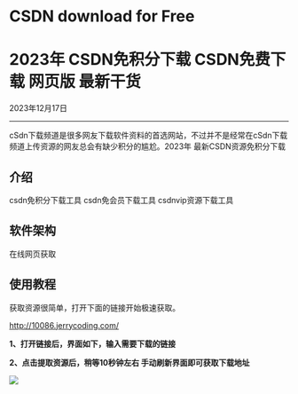 # **CSDN download for Free**
# **2023年 CSDN免积分下载 CSDN免费下载 网页版 最新干货**

2023年12月17日

* * *


cSdn下载频道是很多网友下载软件资料的首选网站，不过并不是经常在cSdn下载频道上传资源的网友总会有缺少积分的尴尬。2023年 最新CSDN资源免积分下载

## 介绍
csdn免积分下载工具
csdn免会员下载工具
csdnvip资源下载工具

## 软件架构
在线网页获取

## 使用教程
获取资源很简单，打开下面的链接开始极速获取。

http://10086.jerrycoding.com/


**1、打开链接后，界面如下，输入需要下载的链接**

**2、点击提取资源后，稍等10秒钟左右 手动刷新界面即可获取下载地址**

![](https://cdn.jerrycoding.com/media/ckeditor_upload/2021/02/04/2.jpg)
